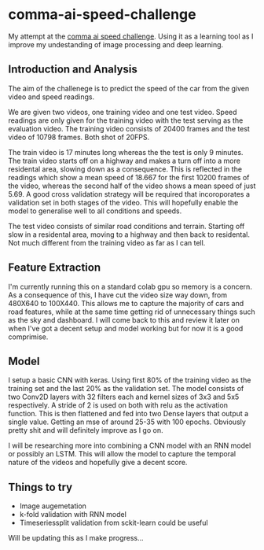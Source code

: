 # comma-ai-speed-challenge

My attempt at the [comma ai speed challenge](https://github.com/commaai/speedchallenge). 
Using it as a learning tool as I improve my undestanding of image processing and deep learning.

## Introduction and Analysis
The aim of the challenege is to predict the speed of the car from the given video and speed readings. 

We are given two videos, one training video and one test video. Speed readings are only given for the training video with
the test serving as the evaluation video. The training video consists of 20400 frames and the test video of 10798 frames.
Both shot of 20FPS.

The train video is 17 minutes long whereas the the test is only 9 minutes. The train video starts off on a highway and
makes a turn off into a more residental area, slowing down as a consequence. This is reflected in the readings which show a
mean speed of 18.667 for the first 10200 frames of the video, whereas the second half of the video shows a mean speed of 
just 5.69. A good cross validation strategy will be required that incoroporates a validation set in both stages of the video. 
This will hopefully enable the model to generalise well to all conditions and speeds.

The test video consists of similar road conditions and terrain. Starting off slow in a residental area, moving to a highway 
and then back to residental. Not much different from the training video as far as I can tell.

## Feature Extraction
I'm currently running this on a standard colab gpu so memory is a concern. As a consequence of this, I have cut the video
size way down, from 480X640 to 100X440. This allows me to capture the majority of cars and road features,
while at the same time getting rid of unnecessary things such as the sky and dashboard. I will come back to this 
and review it later on when I've got a decent setup and model working but for now it is a good comprimise.

## Model
I setup a basic CNN with keras. Using first 80% of the training video as the training set and the last 20% as the
validation set. The model consists of two Conv2D layers with 32 filters each and kernel sizes of 3x3 and 5x5 respectively.
A stride of 2 is used on both with relu as the activation function.
This is then flattened and fed into two Dense layers that output a single value.
Getting an mse of around 25-35 with 100 epochs. Obviously pretty shit and will definitely improve as I go on.

I will be researching more into combining a CNN model with an RNN model or possibly an LSTM. This will allow the model 
to capture the temporal nature of the videos and hopefully give a decent score.

## Things to try
- Image augemetation
- k-fold validation with RNN model
- Timeseriessplit validation from sckit-learn could be useful

Will be updating this as I make progress...
